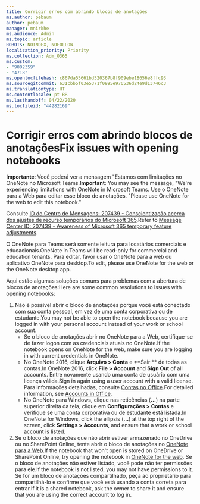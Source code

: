 ```yaml
---
title: Corrigir erros com abrindo blocos de anotações
ms.author: pebaum
author: pebaum
manager: mnirkhe
ms.audience: Admin
ms.topic: article
ROBOTS: NOINDEX, NOFOLLOW
localization_priority: Priority
ms.collection: Adm_O365
ms.custom:
- "9002359"
- "4718"
ms.openlocfilehash: c867da55661bd520367b8f909ebe18656e8ffc93
ms.sourcegitcommit: 631cbb5f03e5371f0995e976536d24e9d13746c3
ms.translationtype: HT
ms.contentlocale: pt-BR
ms.lasthandoff: 04/22/2020
ms.locfileid: "44282169"
---
```

# <a name="fix-issues-with-opening-notebooks"></a><span data-ttu-id="f1f2d-102">Corrigir erros com abrindo blocos de anotações</span><span class="sxs-lookup"><span data-stu-id="f1f2d-102">Fix issues with opening notebooks</span></span>

<span data-ttu-id="f1f2d-103">**Importante**: Você poderá ver a mensagem "Estamos com limitações no OneNote no Microsoft Teams.</span><span class="sxs-lookup"><span data-stu-id="f1f2d-103">**Important**: You may see the message, "We're experiencing limitations with OneNote in Microsoft Teams.</span></span> <span data-ttu-id="f1f2d-104">Use o OneNote para a Web para editar esse bloco de anotações. "</span><span class="sxs-lookup"><span data-stu-id="f1f2d-104">Please use OneNote for the web to edit this notebook."</span></span>

<span data-ttu-id="f1f2d-105">Consulte [ID do Centro de Mensagens: 207439 - Conscientização acerca dos ajustes de recurso temporários do Microsoft 365](https://admin.microsoft.com/Adminportal/Home?source=applauncher#MessageCenter?id=MC207439).</span><span class="sxs-lookup"><span data-stu-id="f1f2d-105">Refer to [Message Center ID: 207439 - Awareness of Microsoft 365 temporary feature adjustments](https://admin.microsoft.com/Adminportal/Home?source=applauncher#MessageCenter?id=MC207439).</span></span>

<span data-ttu-id="f1f2d-106">O OneNote para Teams será somente leitura para locatários comerciais e educacionais.</span><span class="sxs-lookup"><span data-stu-id="f1f2d-106">OneNote in Teams will be read-only for commercial and education tenants.</span></span> <span data-ttu-id="f1f2d-107">Para editar, favor usar o OneNote para a web ou aplicativo OneNote para desktop.</span><span class="sxs-lookup"><span data-stu-id="f1f2d-107">To edit, please use OneNote for the web or the OneNote desktop app.</span></span>

<span data-ttu-id="f1f2d-108">Aqui estão algumas soluções comuns para problemas com a abertura de blocos de anotações:</span><span class="sxs-lookup"><span data-stu-id="f1f2d-108">Here are some common resolutions to issues with opening notebooks:</span></span>

1. <span data-ttu-id="f1f2d-109">Não é possível abrir o bloco de anotações porque você está conectado com sua conta pessoal, em vez de uma conta corporativa ou de estudante.</span><span class="sxs-lookup"><span data-stu-id="f1f2d-109">You may not be able to open the notebook because you are logged in with your personal account instead of your work or school account.</span></span>
    - <span data-ttu-id="f1f2d-110">Se o bloco de anotações abrir no OneNote para a Web, certifique-se de fazer logon com as credenciais atuais no OneNote.</span><span class="sxs-lookup"><span data-stu-id="f1f2d-110">If the notebook opens on OneNote for the web, make sure you are logging in with current credentials in OneNote.</span></span>
    - <span data-ttu-id="f1f2d-111">No OneNote 2016, clique **Arquivo > Conta** e \*\*Sair \*\* de todas as contas.</span><span class="sxs-lookup"><span data-stu-id="f1f2d-111">In OneNote 2016, click **File > Account** and **Sign Out** of all accounts.</span></span> <span data-ttu-id="f1f2d-112">Entre novamente usando uma conta de usuário com uma licença válida.</span><span class="sxs-lookup"><span data-stu-id="f1f2d-112">Sign in again using a user account with a valid license.</span></span> <span data-ttu-id="f1f2d-113">Para informações detalhadas, consulte [Contas no Office](https://support.office.com/article/accounts-in-office-628ea040-f265-49de-b986-be09c3ebf8a9).</span><span class="sxs-lookup"><span data-stu-id="f1f2d-113">For detailed information, see [Accounts in Office](https://support.office.com/article/accounts-in-office-628ea040-f265-49de-b986-be09c3ebf8a9).</span></span> 
    - <span data-ttu-id="f1f2d-114">No OneNote para Windows, clique nas reticências (**...**) na parte superior direita da tela, clique em **Configurações > Contas** e verifique se uma conta corporativa ou de estudante está listada.</span><span class="sxs-lookup"><span data-stu-id="f1f2d-114">In OneNote for Windows, click the ellipsis (**…**) at the top right of the screen, click **Settings > Accounts**, and ensure that a work or school account is listed.</span></span> 
2. <span data-ttu-id="f1f2d-115">Se o bloco de anotações que não abrir estiver armazenado no OneDrive ou no SharePoint Online, tente abrir o bloco de anotações no [OneNote para a Web](https://onenote.com).</span><span class="sxs-lookup"><span data-stu-id="f1f2d-115">If the notebook that won't open is stored on OneDrive or SharePoint Online, try opening the notebook in [OneNote for the web](https://onenote.com).</span></span> <span data-ttu-id="f1f2d-116">Se o bloco de anotações não estiver listado, você pode não ter permissões para ele.</span><span class="sxs-lookup"><span data-stu-id="f1f2d-116">If the notebook is not listed, you may not have permissions to it.</span></span> <span data-ttu-id="f1f2d-117">Se for um bloco de anotações compartilhado, peça ao proprietário para compartilhá-lo e confirme que você está usando a conta correta para entrar.</span><span class="sxs-lookup"><span data-stu-id="f1f2d-117">If it is a shared notebook, ask the owner to share it and ensure that you are using the correct account to log in.</span></span>
